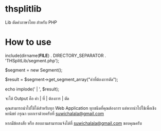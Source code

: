 thsplitlib
==========

Lib ตัดคำภาษาไทย สำหรับ PHP

How to use
==========


  include(dirname(__FILE__) . DIRECTORY_SEPARATOR . 'THSplitLib/segment.php');

  $segment = new Segment();

  $result = $segment->get_segment_array("คำที่ต้องการตัด");

  echo implode(' | ', $result);
  
  จะได้ Output คือ คำ | ที่ | ต้องการ | ตัด


คุณสามารถนำไปใช้ได้สำหรับทุก Web Application ทุกชนิดที่คุณต้องการ
แต่หากนำไปใช้เพื่อเชิงพานิชย์ กรุณา บอกเราด้วยครับที่ suwichalala@gmail.com

หากมีข้อสงสัย หรือ สอบถามสามารถแจ้งได้ที่ suwichalala@gmail.com
ขอบคุณครับ
